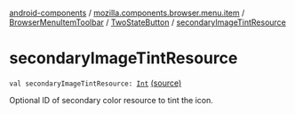 [android-components](../../../index.md) / [mozilla.components.browser.menu.item](../../index.md) / [BrowserMenuItemToolbar](../index.md) / [TwoStateButton](index.md) / [secondaryImageTintResource](./secondary-image-tint-resource.md)

# secondaryImageTintResource

`val secondaryImageTintResource: `[`Int`](https://kotlinlang.org/api/latest/jvm/stdlib/kotlin/-int/index.html) [(source)](https://github.com/mozilla-mobile/android-components/blob/master/components/browser/menu/src/main/java/mozilla/components/browser/menu/item/BrowserMenuItemToolbar.kt#L152)

Optional ID of secondary color resource to tint the icon.

